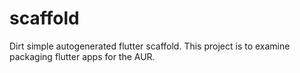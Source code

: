 # scaffold

Dirt simple autogenerated flutter scaffold.
This project is to examine packaging flutter apps for the AUR.
